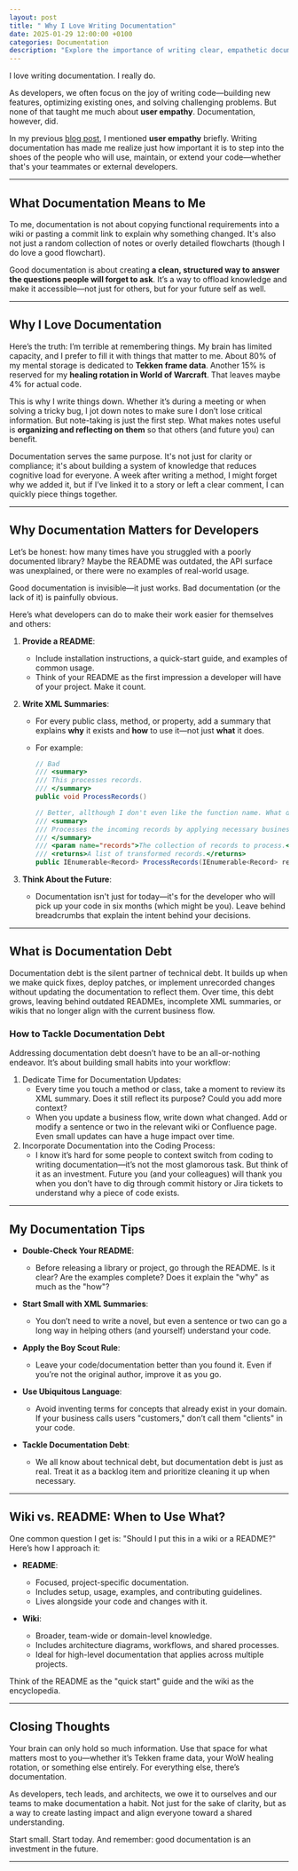 ```yaml
---
layout: post
title: " Why I Love Writing Documentation"
date: 2025-01-29 12:00:00 +0100
categories: Documentation
description: "Explore the importance of writing clear, empathetic documentation. Learn tips for tackling documentation debt, creating effective READMEs, and leaving your code better than you found it."
---
```


I love writing documentation. I really do.

As developers, we often focus on the joy of writing code—building new features, optimizing existing ones, and solving challenging problems. But none of that taught me much about **user empathy**. Documentation, however, did.

In my previous [blog post](https://wilvanbil.github.io/WilvanBil/nuget/package/2025/01/23/what-ive-learned-while-updating-my-nuget-package.html), I mentioned **user empathy** briefly. Writing documentation has made me realize just how important it is to step into the shoes of the people who will use, maintain, or extend your code—whether that's your teammates or external developers.

---

## What Documentation Means to Me

To me, documentation is not about copying functional requirements into a wiki or pasting a commit link to explain why something changed. It's also not just a random collection of notes or overly detailed flowcharts (though I do love a good flowchart).

Good documentation is about creating **a clean, structured way to answer the questions people will forget to ask**. It’s a way to offload knowledge and make it accessible—not just for others, but for your future self as well.

---

## Why I Love Documentation

Here’s the truth: I’m terrible at remembering things. My brain has limited capacity, and I prefer to fill it with things that matter to me. About 80% of my mental storage is dedicated to **Tekken frame data**. Another 15% is reserved for my **healing rotation in World of Warcraft**. That leaves maybe 4% for actual code.

This is why I write things down. Whether it’s during a meeting or when solving a tricky bug, I jot down notes to make sure I don’t lose critical information. But note-taking is just the first step. What makes notes useful is **organizing and reflecting on them** so that others (and future you) can benefit.

Documentation serves the same purpose. It's not just for clarity or compliance; it's about building a system of knowledge that reduces cognitive load for everyone. A week after writing a method, I might forget why we added it, but if I’ve linked it to a story or left a clear comment, I can quickly piece things together.

---

## Why Documentation Matters for Developers

Let’s be honest: how many times have you struggled with a poorly documented library? Maybe the README was outdated, the API surface was unexplained, or there were no examples of real-world usage.

Good documentation is invisible—it just works. Bad documentation (or the lack of it) is painfully obvious.

Here’s what developers can do to make their work easier for themselves and others:

1. **Provide a README**:
   - Include installation instructions, a quick-start guide, and examples of common usage.
   - Think of your README as the first impression a developer will have of your project. Make it count.

2. **Write XML Summaries**:
   - For every public class, method, or property, add a summary that explains **why** it exists and **how** to use it—not just **what** it does.
   - For example:

     ```csharp
     // Bad
     /// <summary>
     /// This processes records.
     /// </summary>
     public void ProcessRecords()

     // Better, allthough I don't even like the function name. What does Process even mean?
     /// <summary>
     /// Processes the incoming records by applying necessary business rules and transformations.
     /// </summary>
     /// <param name="records">The collection of records to process.</param>
     /// <returns>A list of transformed records.</returns>
     public IEnumerable<Record> ProcessRecords(IEnumerable<Record> records)
     ```

3. **Think About the Future**:
   - Documentation isn't just for today—it's for the developer who will pick up your code in six months (which might be you). Leave behind breadcrumbs that explain the intent behind your decisions.

---

## What is Documentation Debt

Documentation debt is the silent partner of technical debt. It builds up when we make quick fixes, deploy patches, or implement unrecorded changes without updating the documentation to reflect them. Over time, this debt grows, leaving behind outdated READMEs, incomplete XML summaries, or wikis that no longer align with the current business flow.

### How to Tackle Documentation Debt

Addressing documentation debt doesn’t have to be an all-or-nothing endeavor. It’s about building small habits into your workflow:

1. Dedicate Time for Documentation Updates:
      - Every time you touch a method or class, take a moment to review its XML summary. Does it still reflect its purpose? Could you add more context?
      - When you update a business flow, write down what changed. Add or modify a sentence or two in the relevant wiki or Confluence page. Even small updates can have a huge impact over time.
2. Incorporate Documentation into the Coding Process:
      - I know it’s hard for some people to context switch from coding to writing documentation—it’s not the most glamorous task. But think of it as an investment. Future you (and your colleagues) will thank you when you don’t have to dig through commit history or Jira tickets to understand why a piece of code exists.

---

## My Documentation Tips

- **Double-Check Your README**:
  - Before releasing a library or project, go through the README. Is it clear? Are the examples complete? Does it explain the "why" as much as the "how"?

- **Start Small with XML Summaries**:
  - You don’t need to write a novel, but even a sentence or two can go a long way in helping others (and yourself) understand your code.

- **Apply the Boy Scout Rule**:
  - Leave your code/documentation better than you found it. Even if you’re not the original author, improve it as you go.

- **Use Ubiquitous Language**:
  - Avoid inventing terms for concepts that already exist in your domain. If your business calls users "customers," don’t call them "clients" in your code.
  
- **Tackle Documentation Debt**:
  - We all know about technical debt, but documentation debt is just as real. Treat it as a backlog item and prioritize cleaning it up when necessary.

---

## Wiki vs. README: When to Use What?

One common question I get is: "Should I put this in a wiki or a README?" Here’s how I approach it:

- **README**:
  - Focused, project-specific documentation.
  - Includes setup, usage, examples, and contributing guidelines.
  - Lives alongside your code and changes with it.

- **Wiki**:
  - Broader, team-wide or domain-level knowledge.
  - Includes architecture diagrams, workflows, and shared processes.
  - Ideal for high-level documentation that applies across multiple projects.

Think of the README as the "quick start" guide and the wiki as the encyclopedia.

---

## Closing Thoughts

Your brain can only hold so much information. Use that space for what matters most to you—whether it’s Tekken frame data, your WoW healing rotation, or something else entirely. For everything else, there’s documentation.

As developers, tech leads, and architects, we owe it to ourselves and our teams to make documentation a habit. Not just for the sake of clarity, but as a way to create lasting impact and align everyone toward a shared understanding.

Start small. Start today. And remember: good documentation is an investment in the future.

---
